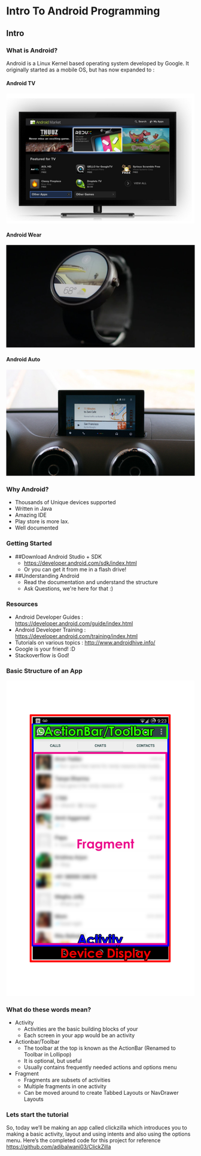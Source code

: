 # Intro To Android Programming

## Intro

### What is Android?
Android is a Linux Kernel based operating system developed by Google. 
It originally started as a mobile OS, but has now expanded to :

#### Android TV

![Android TV](img/androidtv.jpg)

#### Android Wear

![Android TV](img/androidwear.jpg)

#### Android Auto

![Android TV](img/androidauto.jpg)

### Why Android?

* Thousands of Unique devices supported
* Written in Java 
* Amazing IDE
* Play store is more lax.
* Well documented 

### Getting Started

* ##Download Android Studio + SDK
    - https://developer.android.com/sdk/index.html
    - Or you can get it from me in a flash drive! 
* ##Understanding Android 
    - Read the documentation and understand the structure
    - Ask Questions, we're here for that :)

### Resources

* Android Developer Guides : https://developer.android.com/guide/index.html
* Android Developer Training : https://developer.android.com/training/index.html
* Tutorials on various topics : http://www.androidhive.info/
* Google is your friend! :D
* Stackoverflow is God!

### Basic Structure of an App

![Activity Structure](img/activitylayout.png)

### What do these words mean?

* Activity
    - Activities are the basic building blocks of your 
    - Each screen in your app would be an activity
* Actionbar/Toolbar
    - The toolbar at the top is known as the ActionBar (Renamed to Toolbar in Lollipop)
    - It is optional, but useful
    - Usually contains frequently needed actions and options menu
* Fragment
    - Fragments are subsets of activities
    - Multiple fragments in one activity
    - Can be moved around to create Tabbed Layouts or NavDrawer Layouts

### Lets start the tutorial

So, today we’ll be making an app called clickzilla which introduces you to making a basic activity, layout and using intents and also using the options menu.
Here’s the completed code for this project for reference
https://github.com/adibalwani03/ClickZilla

